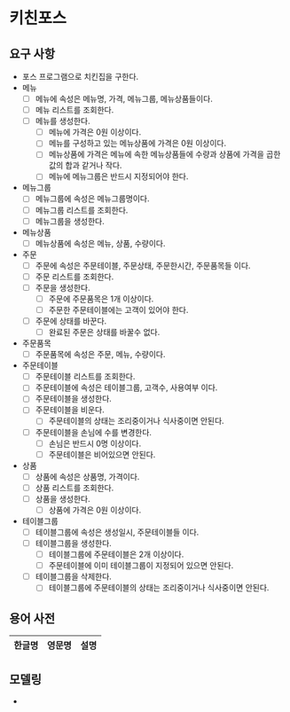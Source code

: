 # 키친포스

## 요구 사항

- 포스 프로그램으로 치킨집을 구한다.
- 메뉴
    - [ ] 메뉴에 속성은 메뉴명, 가격, 메뉴그룹, 메뉴상품들이다.
    - [ ] 메뉴 리스트를 조회한다.
    - [ ] 메뉴를 생성한다.
        - [ ] 메뉴에 가격은 0원 이상이다.
        - [ ] 메뉴를 구성하고 있는 메뉴상품에 가격은 0원 이상이다.
        - [ ] 메뉴상품에 가격은 메뉴에 속한 메뉴상품들에 수량과 상품에 가격을 곱한 값의 합과 같거나 작다.
        - [ ] 메뉴에 메뉴그룹은 반드시 지정되어야 한다.
- 메뉴그룹
    - [ ] 메뉴그룹에 속성은 메뉴그룹명이다.
    - [ ] 메뉴그룹 리스트를 조회한다.
    - [ ] 메뉴그룹을 생성한다.
- 메뉴상품
    - [ ] 메뉴상품에 속성은 메뉴, 상품, 수량이다.
- 주문
    - [ ] 주문에 속성은 주문테이블, 주문상태, 주문한시간, 주문품목들 이다.
    - [ ] 주문 리스트를 조회한다.
    - [ ] 주문을 생성한다.
        - [ ] 주문에 주문품목은 1개 이상이다.
        - [ ] 주문한 주문테이블에는 고객이 있어야 한다.
    - [ ] 주문에 상태를 바꾼다.
        - [ ] 완료된 주문은 상태를 바꿀수 없다.
- 주문품목
    - [ ] 주문품목에 속성은 주문, 메뉴, 수량이다.
- 주문테이블
    - [ ] 주문테이블 리스트를 조회한다.
    - [ ] 주문테이블에 속성은 테이블그룹, 고객수, 사용여부 이다.
    - [ ] 주문테이블을 생성한다.
    - [ ] 주문테이블을 비운다.
        - [ ] 주문테이블의 상태는 조리중이거나 식사중이면 안된다.
    - [ ] 주문테이블을 손님에 수를 변경한다.
        - [ ] 손님은 반드시 0명 이상이다.
        - [ ] 주문테이블은 비어있으면 안된다.
- 상품
    - [ ] 상품에 속성은 상품명, 가격이다.
    - [ ] 상품 리스트를 조회한다.
    - [ ] 상품을 생성한다.
        - [ ] 상품에 가격은 0원 이상이다.
- 테이블그룹
    - [ ] 테이블그룹에 속성은 생성일시, 주문테이블들 이다.
    - [ ] 테이블그룹을 생성한다.
        - [ ] 테이블그룹에 주문테이블은 2개 이상이다.
        - [ ] 주문테이블에 이미 테이블그룹이 지정되어 있으면 안된다.
    - [ ] 테이블그룹을 삭제한다.
        - [ ] 테이블그룹에 주문테이블의 상태는 조리중이거나 식사중이면 안된다.

## 용어 사전

| 한글명 | 영문명 | 설명 |
| --- | --- | --- |

## 모델링

- 
